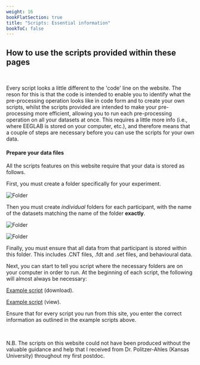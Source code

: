 ```yaml
---
weight: 16
bookFlatSection: true
title: "Scripts: Essential information"
bookToC: false
---
```


## How to use the scripts provided within these pages
  <br>

Every script looks a little different to the 'code' line on the website. The reson for this is that the code is intended to enable you to identify what the pre-processing operation looks like in code form and to create your own scripts, whilst the scripts provided are
intended to make your pre-processing more efficient, allowing you to run each pre-processing operation on all your datasets at once. This requires a little more info (i.e., where EEGLAB is stored on your computer, etc.), and therefore means that a couple of steps are necessary before you can use the scripts for your own data.

#### Prepare your data files

All the scripts features on this website require that your data is stored as follows. 

First, you must create a folder specifically for your experiment.

 ![Folder](/erp/images/expfolder.png)

Then you must create *individual* folders for each participant, with the name of the datasets matching the name of the folder **exactly**.

 ![Folder](/erp/images/dataset.png)

 ![Folder](/erp/images/datasetfolder.png)

 Finally, you must ensure that all data from that participant is stored within this folder. This includes .CNT files, .fdt and .set files, and behavioural data.

 Next, you can start to tell you script where the necessary folders are on your computer in order to run. At the beginning of each script, the following will almost always be necessary:

 [Example script](/erp/files/getting_started.zip) (download).

  [Example script](/erp/files/getting_started.txt) (view).

  Ensure that for every script you run from this site, you enter the correct information as outlined in the example scripts above. 

  <br>

N.B. The scripts on this website could not have been produced without the valuable guidance and help that I received from Dr. Politzer-Ahles (Kansas University)
throughout my first postdoc.